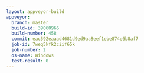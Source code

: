 ```yaml
---
layout: appveyor-build
appveyor:
  branch: master
  build-id: 39060966
  build-number: 458
  commit: eac592eaaad4681d9ed9aa8eef1ebe874e6b8af7
  job-id: 7weq5kfk2ciif65k
  job-number: 2
  os-name: Windows
  test-result: 0
---
```

